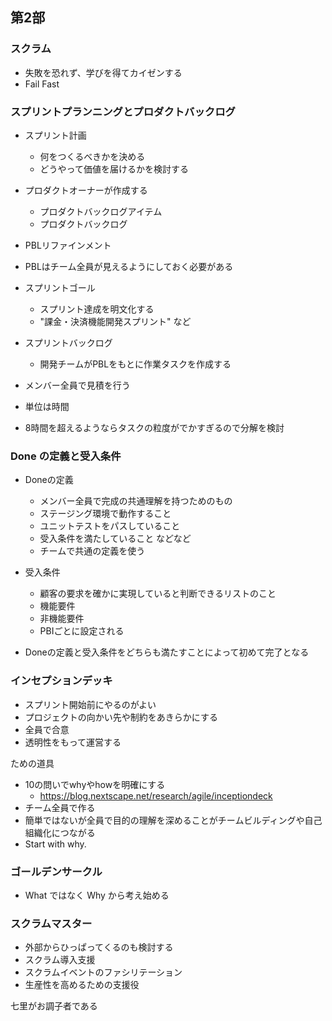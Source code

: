 ## 第2部

### スクラム

* 失敗を恐れず、学びを得てカイゼンする
* Fail Fast

### スプリントプランニングとプロダクトバックログ

* スプリント計画
  * 何をつくるべきかを決める
  * どうやって価値を届けるかを検討する
* プロダクトオーナーが作成する
  * プロダクトバックログアイテム
  * プロダクトバックログ
* PBLリファインメント
* PBLはチーム全員が見えるようにしておく必要がある
* スプリントゴール
  * スプリント達成を明文化する
  * "課金・決済機能開発スプリント" など

* スプリントバックログ
  * 開発チームがPBLをもとに作業タスクを作成する
* メンバー全員で見積を行う
* 単位は時間
* 8時間を超えるようならタスクの粒度がでかすぎるので分解を検討

### Done の定義と受入条件

* Doneの定義
  * メンバー全員で完成の共通理解を持つためのもの
  * ステージング環境で動作すること
  * ユニットテストをパスしていること
  * 受入条件を満たしていること などなど
  * チームで共通の定義を使う

* 受入条件
  * 顧客の要求を確かに実現していると判断できるリストのこと
  * 機能要件
  * 非機能要件
  * PBIごとに設定される

* Doneの定義と受入条件をどちらも満たすことによって初めて完了となる

### インセプションデッキ

* スプリント開始前にやるのがよい
* プロジェクトの向かい先や制約をあきらかにする
* 全員で合意
* 透明性をもって運営する

ための道具

* 10の問いでwhyやhowを明確にする
  * https://blog.nextscape.net/research/agile/inceptiondeck
* チーム全員で作る
* 簡単ではないが全員で目的の理解を深めることがチームビルディングや自己組織化につながる
* Start with why.

### ゴールデンサークル

* What ではなく Why から考え始める

### スクラムマスター

* 外部からひっぱってくるのも検討する
* スクラム導入支援
* スクラムイベントのファシリテーション
* 生産性を高めるための支援役

七里がお調子者である


